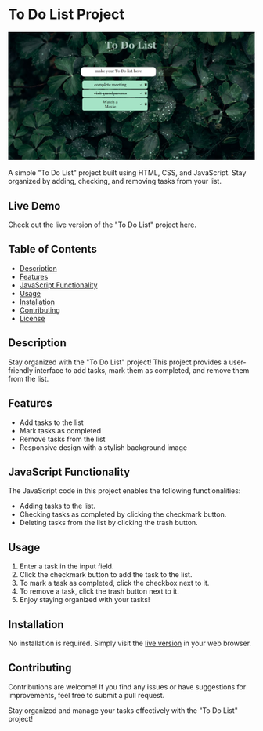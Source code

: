 # To Do List Project

![To Do List Preview](todolist.png)

A simple "To Do List" project built using HTML, CSS, and JavaScript. Stay organized by adding, checking, and removing tasks from your list.

## Live Demo

Check out the live version of the "To Do List" project [here](https://mounikakuncha14.github.io/To-Do-List/).

## Table of Contents

- [Description](#description)
- [Features](#features)
- [JavaScript Functionality](#javascript-functionality)
- [Usage](#usage)
- [Installation](#installation)
- [Contributing](#contributing)
- [License](#license)

## Description

Stay organized with the "To Do List" project! This project provides a user-friendly interface to add tasks, mark them as completed, and remove them from the list.

## Features

- Add tasks to the list
- Mark tasks as completed
- Remove tasks from the list
- Responsive design with a stylish background image

## JavaScript Functionality

The JavaScript code in this project enables the following functionalities:

- Adding tasks to the list.
- Checking tasks as completed by clicking the checkmark button.
- Deleting tasks from the list by clicking the trash button.

## Usage

1. Enter a task in the input field.
2. Click the checkmark button to add the task to the list.
3. To mark a task as completed, click the checkbox next to it.
4. To remove a task, click the trash button next to it.
5. Enjoy staying organized with your tasks!

## Installation

No installation is required. Simply visit the [live version](https://mounikakuncha14.github.io/To-Do-List/) in your web browser.

## Contributing

Contributions are welcome! If you find any issues or have suggestions for improvements, feel free to submit a pull request.

Stay organized and manage your tasks effectively with the "To Do List" project!
